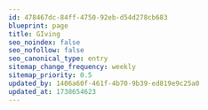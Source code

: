```yaml
---
id: 478467dc-84ff-4750-92eb-d54d278cb683
blueprint: page
title: GIving
seo_noindex: false
seo_nofollow: false
seo_canonical_type: entry
sitemap_change_frequency: weekly
sitemap_priority: 0.5
updated_by: 1406a60f-461f-4b70-9b39-ed819e9c25a0
updated_at: 1738654623
---
```

